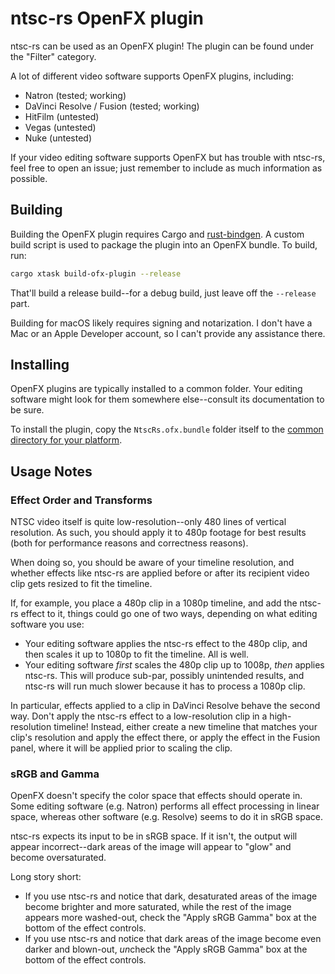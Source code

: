 # ntsc-rs OpenFX plugin

ntsc-rs can be used as an OpenFX plugin! The plugin can be found under the "Filter" category.

A lot of different video software supports OpenFX plugins, including:
- Natron (tested; working)
- DaVinci Resolve / Fusion (tested; working)
- HitFilm (untested)
- Vegas (untested)
- Nuke (untested)

If your video editing software supports OpenFX but has trouble with ntsc-rs, feel free to open an issue; just remember
to include as much information as possible.

## Building

Building the OpenFX plugin requires Cargo and [rust-bindgen](
https://rust-lang.github.io/rust-bindgen/requirements.html). A custom build script is used to package the plugin into
an OpenFX bundle. To build, run:

```sh
cargo xtask build-ofx-plugin --release
```

That'll build a release build--for a debug build, just leave off the `--release` part.

Building for macOS likely requires signing and notarization. I don't have a Mac or an Apple Developer account, so I
can't provide any assistance there.

## Installing

OpenFX plugins are typically installed to a common folder. Your editing software might look for them somewhere
else--consult its documentation to be sure.

To install the plugin, copy the `NtscRs.ofx.bundle` folder itself to the [common directory for your
platform](https://openfx.readthedocs.io/en/main/Reference/ofxPackaging.html#installation-location).

## Usage Notes

### Effect Order and Transforms

NTSC video itself is quite low-resolution--only 480 lines of vertical resolution. As such, you should apply it to 480p
footage for best results (both for performance reasons and correctness reasons).

When doing so, you should be aware of your timeline resolution, and whether effects like ntsc-rs are applied before or
after its recipient video clip gets resized to fit the timeline.

If, for example, you place a 480p clip in a 1080p timeline, and add the ntsc-rs effect to it, things could go one of two
ways, depending on what editing software you use:

- Your editing software applies the ntsc-rs effect to the 480p clip, and then scales it up to 1080p to fit the timeline.
  All is well.
- Your editing software *first* scales the 480p clip up to 1008p, *then* applies ntsc-rs. This will produce sub-par,
  possibly unintended results, and ntsc-rs will run much slower because it has to process a 1080p clip.

In particular, effects applied to a clip in DaVinci Resolve behave the second way. Don't apply the ntsc-rs effect to a
low-resolution clip in a high-resolution timeline! Instead, either create a new timeline that matches your clip's
resolution and apply the effect there, or apply the effect in the Fusion panel, where it will be applied prior to
scaling the clip.

### sRGB and Gamma

OpenFX doesn't specify the color space that effects should operate in. Some editing software (e.g. Natron) performs all
effect processing in linear space, whereas other software (e.g. Resolve) seems to do it in sRGB space.

ntsc-rs expects its input to be in sRGB space. If it isn't, the output will appear incorrect--dark areas of the image
will appear to "glow" and become oversaturated.

Long story short:
- If you use ntsc-rs and notice that dark, desaturated areas of the image become brighter and more saturated, while the
  rest of the image appears more washed-out, check the "Apply sRGB Gamma" box at the bottom of the effect controls.
- If you use ntsc-rs and notice that dark areas of the image become even darker and blown-out, *un*check the "Apply sRGB
  Gamma" box at the bottom of the effect controls.